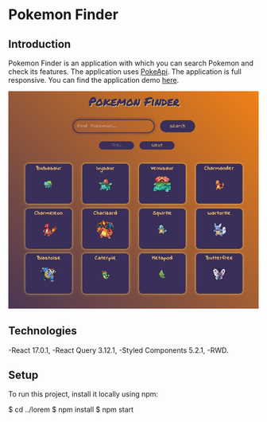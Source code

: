 # Pokemon Finder

## Introduction

Pokemon Finder is an application with which you can search Pokemon and check its features. The application uses [PokeApi](https://pokeapi.co/).
The application is full responsive. You can find the application demo [here](https://mtkuchta.github.io/pokemon-finder/).

![Pokemon Finder view](./src/assets/img/pokemon-finder-view.JPG)

## Technologies

-React 17.0.1,
-React Query 3.12.1,
-Styled Components 5.2.1,
-RWD.

## Setup

To run this project, install it locally using npm:

$ cd ../lorem
$ npm install
$ npm start
